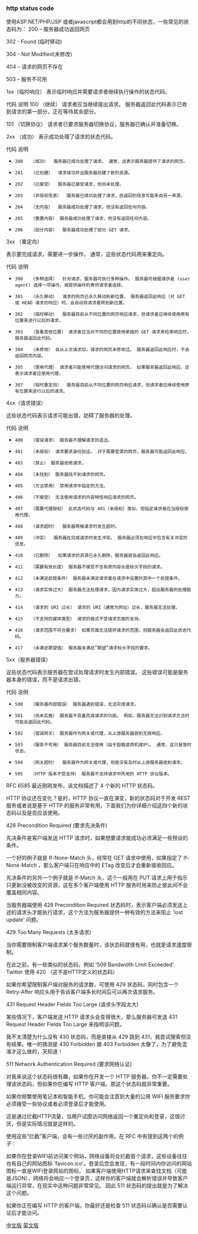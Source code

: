 ### http status code

使用ASP.NET/PHP/JSP 或者javascript都会用到http的不同状态，一些常见的状态码为： 
200 – 服务器成功返回网页 

302 - Found (临时移动)

304 - Not Modified(未修改)

404 – 请求的网页不存在 

503 – 服务不可用 



1xx（临时响应） 
表示临时响应并需要请求者继续执行操作的状态代码。

代码   说明 
100   （继续） 请求者应当继续提出请求。 服务器返回此代码表示已收到请求的第一部分，正在等待其余部分。 
 
101   （切换协议） 请求者已要求服务器切换协议，服务器已确认并准备切换。

2xx （成功） 
表示成功处理了请求的状态代码。

代码   说明 

+     200   （成功）  服务器已成功处理了请求。 通常，这表示服务器提供了请求的网页。 
+     201   （已创建）  请求成功并且服务器创建了新的资源。 
+     202   （已接受）  服务器已接受请求，但尚未处理。 
+     203   （非授权信息）  服务器已成功处理了请求，但返回的信息可能来自另一来源。 
+     204   （无内容）  服务器成功处理了请求，但没有返回任何内容。 
+     205   （重置内容） 服务器成功处理了请求，但没有返回任何内容。 
+     206   （部分内容）  服务器成功处理了部分 GET 请求。

3xx （重定向） 

表示要完成请求，需要进一步操作。 通常，这些状态代码用来重定向。

代码   说明 

+     300   （多种选择）  针对请求，服务器可执行多种操作。 服务器可根据请求者 (user agent) 选择一项操作，或提供操作列表供请求者选择。 
+     301   （永久移动）  请求的网页已永久移动到新位置。 服务器返回此响应（对 GET 或 HEAD 请求的响应）时，会自动将请求者转到新位置。 
+     302   （临时移动）  服务器目前从不同位置的网页响应请求，但请求者应继续使用原有位置来进行以后的请求。 
+     303   （查看其他位置） 请求者应当对不同的位置使用单独的 GET 请求来检索响应时，服务器返回此代码。 
+     304   （未修改） 自从上次请求后，请求的网页未修改过。 服务器返回此响应时，不会返回网页内容。 
+     305   （使用代理） 请求者只能使用代理访问请求的网页。 如果服务器返回此响应，还表示请求者应使用代理。 
+     307   （临时重定向）  服务器目前从不同位置的网页响应请求，但请求者应继续使用原有位置来进行以后的请求。

4xx（请求错误） 

这些状态代码表示请求可能出错，妨碍了服务器的处理。

代码   说明 

+     400   （错误请求） 服务器不理解请求的语法。 
+     401   （未授权） 请求要求身份验证。 对于需要登录的网页，服务器可能返回此响应。 
+     403   （禁止） 服务器拒绝请求。 
+     404   （未找到） 服务器找不到请求的网页。 
+     405   （方法禁用） 禁用请求中指定的方法。 
+     406   （不接受） 无法使用请求的内容特性响应请求的网页。 
+     407   （需要代理授权） 此状态代码与 401（未授权）类似，但指定请求者应当授权使用代理。 
+     408   （请求超时）  服务器等候请求时发生超时。 
+     409   （冲突）  服务器在完成请求时发生冲突。 服务器必须在响应中包含有关冲突的信息。 
+     410   （已删除）  如果请求的资源已永久删除，服务器就会返回此响应。 
+     411   （需要有效长度） 服务器不接受不含有效内容长度标头字段的请求。 
+     412   （未满足前提条件） 服务器未满足请求者在请求中设置的其中一个前提条件。 
+     413   （请求实体过大） 服务器无法处理请求，因为请求实体过大，超出服务器的处理能力。 
+     414   （请求的 URI 过长） 请求的 URI（通常为网址）过长，服务器无法处理。 
+     415   （不支持的媒体类型） 请求的格式不受请求页面的支持。 
+     416   （请求范围不符合要求） 如果页面无法提供请求的范围，则服务器会返回此状态代码。 
+     417   （未满足期望值） 服务器未满足”期望”请求标头字段的要求。

5xx（服务器错误）
 
这些状态代码表示服务器在尝试处理请求时发生内部错误。 这些错误可能是服务器本身的错误，而不是请求出错。

代码   说明 

+     500   （服务器内部错误） 服务器遇到错误，无法完成请求。 
+     501   （尚未实施） 服务器不具备完成请求的功能。 例如，服务器无法识别请求方法时可能会返回此代码。 
+     502   （错误网关） 服务器作为网关或代理，从上游服务器收到无效响应。 
+     503   （服务不可用） 服务器目前无法使用（由于超载或停机维护）。 通常，这只是暂时状态。 
+     504   （网关超时）  服务器作为网关或代理，但是没有及时从上游服务器收到请求。 
+     505   （HTTP 版本不受支持） 服务器不支持请求中所用的 HTTP 协议版本。

 

RFC 6585 最近刚刚发布，该文档描述了 4 个新的 HTTP 状态码。

HTTP 协议还在变化？是的，HTTP 协议一直在演变，新的状态码对于开发 REST 服务或者说是基于 HTTP 的服务非常有用，下面我们为你详细介绍这四个新的状态码以及是否应该使用。

428 Precondition Required (要求先决条件)

先决条件是客户端发送 HTTP 请求时，如果想要请求能成功必须满足一些预设的条件。

一个好的例子就是 If-None-Match 头，经常在 GET 请求中使用，如果指定了 If-None-Match ，那么客户端只在响应中的 ETag 改变后才会重新接收回应。

先决条件的另外一个例子就是 If-Match 头，这个一般用在 PUT 请求上用于指示只更新没被改变的资源，这在多个客户端使用 HTTP 服务时用来防止彼此间不会覆盖相同内容。

当服务器端使用 428 Precondition Required 状态码时，表示客户端必须发送上述的请求头才能执行请求，这个方法为服务器提供一种有效的方法来阻止 'lost update' 问题。

429 Too Many Requests (太多请求)

当你需要限制客户端请求某个服务数量时，该状态码就很有用，也就是请求速度限制。

在此之前，有一些类似的状态码，例如 '509 Bandwidth Limit Exceeded'. Twitter 使用 420 （这不是HTTP定义的状态码）

如果你希望限制客户端对服务的请求数，可使用 429 状态码，同时包含一个 Retry-After 响应头用于告诉客户端多长时间后可以再次请求服务。

431 Request Header Fields Too Large (请求头字段太大)

某些情况下，客户端发送 HTTP 请求头会变得很大，那么服务器可发送 431 Request Header Fields Too Large 来指明该问题。

我不太清楚为什么没有 430 状态码，而是直接从 429 跳到 431，我尝试搜索但没有结果。唯一的猜测是 430 Forbidden 跟 403 Forbidden 太像了，为了避免混淆才这么做的，天知道！

511 Network Authentication Required (要求网络认证)

对我来说这个状态码很有趣，如果你在开发一个 HTTP 服务器，你不一定需要处理该状态码，但如果你在编写 HTTP 客户端，那这个状态码就非常重要。

如果你频繁使用笔记本和智能手机，你可能会注意到大量的公用 WIFI 服务要求你必须接受一些协议或者必须登录后才能使用。

这是通过拦截HTTP流量，当用户试图访问网络返回一个重定向和登录，这很讨厌，但是实际情况就是这样的。

使用这些“拦截”客户端，会有一些讨厌的副作用。在 RFC 中有提到这两个的例子：

如果你在登录WIFI前访问某个网站，网络设备将会拦截首个请求，这些设备往往也有自己的网站图标 ‘favicon.ico'。登录后您会发现，有一段时间内你访问的网站图标一直是WIFI登录网站的图标。
如果客户端使用HTTP请求来查找文档（可能是JSON），网络将会响应一个登录页，这样你的客户端就会解析错误并导致客户端运行异常，在现实中这种问题非常常见。
因此 511 状态码的提出就是为了解决这个问题。

如果你正在编写 HTTP 的客户端，你最好还是检查 511 状态码以确认是否需要认证后才能访问。

[中文版](http://www.cnblogs.com/shanyou/archive/2012/05/06/2486134.html)
[英文版](http://www.w3.org/Protocols/rfc2616/rfc2616-sec10.html)
